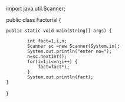 import java.util.Scanner;

public class Factorial {

	public static void main(String[] args) {
  
			int fact=1,i,n;
			Scanner sc =new Scanner(System.in);
			System.out.println("enter no=");
			n=sc.nextInt();
			for(i=1;i<=n;i++) {
				fact=fact*i;
			}
			System.out.println(fact);
	}

}
